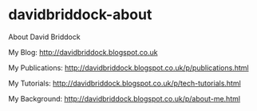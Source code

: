 # davidbriddock-about
About David Briddock

My Blog: http://davidbriddock.blogspot.co.uk

My Publications: http://davidbriddock.blogspot.co.uk/p/publications.html

My Tutorials: http://davidbriddock.blogspot.co.uk/p/tech-tutorials.html

My Background: http://davidbriddock.blogspot.co.uk/p/about-me.html

